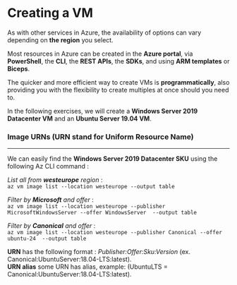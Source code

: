 # Creating a VM

As with other services in Azure, the availability of options can vary depending on **the region** you select. 

Most resources in Azure can be created in the **Azure portal**, via 
**PowerShell**, the **CLI**, the **REST APIs**, the **SDKs**, and using **ARM templates** or **Biceps**. 

The quicker and more efficient way to create VMs is **programmatically**, also providing you with the flexibility to create multiples at once should you need to. 

In the following exercises, we will create a **Windows Server 2019 Datacenter VM** and an **Ubuntu Server 19.04 VM**.

### Image URNs (URN stand for Uniform Resource Name)
----
We can easily find the **Windows Server 2019 Datacenter SKU** using the following Az CLI command :

*List all from **westeurope** region* :\
``` az vm image list --location westeurope --output table ```

*Filter by **Microsoft** and offer* :\
``` az vm image list --location westeurope --publisher MicrosoftWindowsServer --offer WindowsServer  --output table ```

*Filter by **Canonical** and offer* :\
``` az vm image list --location westeurope --publisher Canonical --offer ubuntu-24  --output table ```

**URN** has the following format : *Publisher:Offer:Sku:Version* (ex. Canonical:UbuntuServer:18.04-LTS:latest).\
**URN alias** some URN has alias, example:  (UbuntuLTS = Canonical:UbuntuServer:18.04-LTS:latest).

